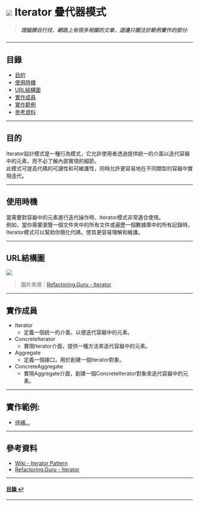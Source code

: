 # ![](https://drive.google.com/uc?id=10INx5_pkhMcYRdx_OO4rXNXxcsvPtBYq) Iterator 疊代器模式  
> ##### 理論請自行找，網路上有很多相關的文章，這邊只關注於範例實作的部分.

---

<!--ts-->
## 目錄
* [目的](#目的)
* [使用時機](#使用時機)
* [URL結構圖](#url結構圖)
* [實作成員](#實作成員)
* [實作範例](#實作範例)
* [參考資料](#參考資料)
<!--te-->

---

## 目的
Iterator設計模式是一種行為模式，它允許使用者透過提供統一的介面以迭代容器中的元素，而不必了解內部實現的細節。<br>
此模式可提高代碼的可讀性和可維護性，同時允許更容易地在不同類型的容器中實現迭代。

---

## 使用時機
當需要對容器中的元素進行迭代操作時，Iterator模式非常適合使用。<br>
例如，當你需要瀏覽一個文件夾中的所有文件或遍歷一個數據庫中的所有記錄時，<br>
Iterator模式可以幫助你簡化代碼，使其更容易理解和維護。

---

## URL結構圖
![](https://drive.google.com/uc?id=1zgHN0yujkHH4gWyyN6SetCsPkN_pvTYO)
> 圖片來源：[Refactoring.Guru - Iterator](https://refactoring.guru/design-patterns/iterator)

---

## 實作成員
* Iterator
  * 定義一個統一的介面，以便迭代容器中的元素。
* ConcreteIterator
  * 實現Iterator介面，提供一種方法來迭代容器中的元素。
* Aggregate
  * 定義一個接口，用於創建一個Iterator對象。
* ConcreteAggregate
  * 實現Aggregate介面，創建一個ConcreteIterator對象來迭代容器中的元素。

---

## 實作範例:
- [待補...]() 

---

## 參考資料
* [Wiki - Iterator Pattern](https://en.wikipedia.org/wiki/Iterator_pattern) <br>
* [Refactoring.Guru - Iterator](https://refactoring.guru/design-patterns/iterator) <br>

---

<!--ts-->
#### [目錄 ↩](#目錄)
<!--te-->
---
